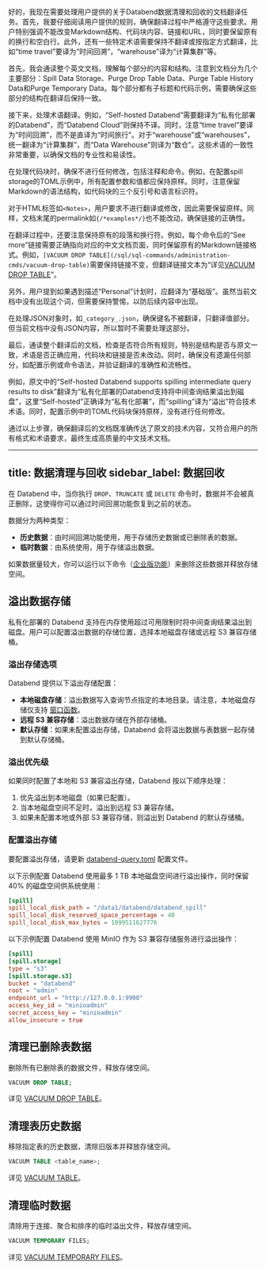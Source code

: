 <think>
好的，我现在需要处理用户提供的关于Databend数据清理和回收的文档翻译任务。首先，我要仔细阅读用户提供的规则，确保翻译过程中严格遵守这些要求。用户特别强调不能改变Markdown结构、代码块内容、链接和URL，同时要保留原有的换行和空白行。此外，还有一些特定术语需要保持不翻译或按指定方式翻译，比如“time travel”要译为“时间回溯”，“warehouse”译为“计算集群”等。

首先，我会通读整个英文文档，理解每个部分的内容和结构。注意到文档分为几个主要部分：Spill Data Storage、Purge Drop Table Data、Purge Table History Data和Purge Temporary Data。每个部分都有子标题和代码示例，需要确保这些部分的结构在翻译后保持一致。

接下来，处理术语翻译。例如，“Self-hosted Databend”需要翻译为“私有化部署的Databend”，而“Databend Cloud”则保持不译。同时，注意“time travel”要译为“时间回溯”，而不是直译为“时间旅行”。对于“warehouse”或“warehouses”，统一翻译为“计算集群”，而“Data Warehouse”则译为“数仓”。这些术语的一致性非常重要，以确保文档的专业性和易读性。

在处理代码块时，确保不进行任何修改，包括注释和命令。例如，在配置spill storage的TOML示例中，所有配置参数和值都应保持原样。同时，注意保留Markdown的语法结构，如代码块的三个反引号和语言标识符。

对于HTML标签如`<Notes>`，用户要求不进行翻译或修改，因此需要保留原样。同样，文档末尾的permalink如`{/*examples*/}`也不能改动，确保链接的正确性。

在翻译过程中，还要注意保持原有的段落和换行符。例如，每个命令后的“See more”链接需要正确指向对应的中文文档页面，同时保留原有的Markdown链接格式。例如，`[VACUUM DROP TABLE](/sql/sql-commands/administration-cmds/vacuum-drop-table)`需要保持链接不变，但翻译链接文本为“详见[VACUUM DROP TABLE](/sql/sql-commands/administration-cmds/vacuum-drop-table)”。

另外，用户提到如果遇到描述“Personal”计划时，应翻译为“基础版”。虽然当前文档中没有出现这个词，但需要保持警惕，以防后续内容中出现。

在处理JSON对象时，如`_category_.json`，确保键名不被翻译，只翻译值部分。但当前文档中没有JSON内容，所以暂时不需要处理这部分。

最后，通读整个翻译后的文档，检查是否符合所有规则，特别是结构是否与原文一致，术语是否正确应用，代码块和链接是否未改动。同时，确保没有遗漏任何部分，如配置示例或命令语法，并验证翻译的准确性和流畅性。

例如，原文中的“Self-hosted Databend supports spilling intermediate query results to disk”翻译为“私有化部署的Databend支持将中间查询结果溢出到磁盘”，这里“Self-hosted”正确译为“私有化部署”，而“spilling”译为“溢出”符合技术术语。同时，配置示例中的TOML代码块保持原样，没有进行任何修改。

通过以上步骤，确保翻译后的文档既准确传达了原文的技术内容，又符合用户的所有格式和术语要求，最终生成高质量的中文技术文档。
</think>

---
title: 数据清理与回收
sidebar_label: 数据回收
---

在 Databend 中，当你执行 `DROP`、`TRUNCATE` 或 `DELETE` 命令时，数据并不会被真正删除，这使得你可以通过时间回溯功能恢复到之前的状态。

数据分为两种类型：

- **历史数据**：由时间回溯功能使用，用于存储历史数据或已删除表的数据。
- **临时数据**：由系统使用，用于存储溢出数据。

如果数据量较大，你可以运行以下命令（[企业版功能](/guides/products/dee/enterprise-features)）来删除这些数据并释放存储空间。

## 溢出数据存储

私有化部署的 Databend 支持在内存使用超过可用限制时将中间查询结果溢出到磁盘。用户可以配置溢出数据的存储位置，选择本地磁盘存储或远程 S3 兼容存储桶。

### 溢出存储选项

Databend 提供以下溢出存储配置：

- **本地磁盘存储**：溢出数据写入查询节点指定的本地目录。请注意，本地磁盘存储仅支持 [窗口函数](/sql/sql-functions/window-functions/)。
- **远程 S3 兼容存储**：溢出数据存储在外部存储桶。
- **默认存储**：如果未配置溢出存储，Databend 会将溢出数据与表数据一起存储到默认存储桶。

### 溢出优先级

如果同时配置了本地和 S3 兼容溢出存储，Databend 按以下顺序处理：

1. 优先溢出到本地磁盘（如果已配置）。
2. 当本地磁盘空间不足时，溢出到远程 S3 兼容存储。
3. 如果未配置本地或外部 S3 兼容存储，则溢出到 Databend 的默认存储桶。

### 配置溢出存储

要配置溢出存储，请更新 [databend-query.toml](https://github.com/databendlabs/databend/blob/main/scripts/distribution/configs/databend-query.toml) 配置文件。

以下示例配置 Databend 使用最多 1 TB 本地磁盘空间进行溢出操作，同时保留 40% 的磁盘空间供系统使用：

```toml
[spill]
spill_local_disk_path = "/data1/databend/databend_spill"
spill_local_disk_reserved_space_percentage = 40
spill_local_disk_max_bytes = 1099511627776
```

以下示例配置 Databend 使用 MinIO 作为 S3 兼容存储服务进行溢出操作：

```toml
[spill]
[spill.storage]
type = "s3"
[spill.storage.s3]
bucket = "databend"
root = "admin"
endpoint_url = "http://127.0.0.1:9900"
access_key_id = "minioadmin"
secret_access_key = "minioadmin"
allow_insecure = true
```

## 清理已删除表数据

删除所有已删除表的数据文件，释放存储空间。

```sql
VACUUM DROP TABLE;
```

详见 [VACUUM DROP TABLE](/sql/sql-commands/administration-cmds/vacuum-drop-table)。

## 清理表历史数据

移除指定表的历史数据，清除旧版本并释放存储空间。

```sql
VACUUM TABLE <table_name>;
```

详见 [VACUUM TABLE](/sql/sql-commands/administration-cmds/vacuum-table)。

## 清理临时数据

清除用于连接、聚合和排序的临时溢出文件，释放存储空间。

```sql
VACUUM TEMPORARY FILES;
```

详见 [VACUUM TEMPORARY FILES](/sql/sql-commands/administration-cmds/vacuum-temp-files)。